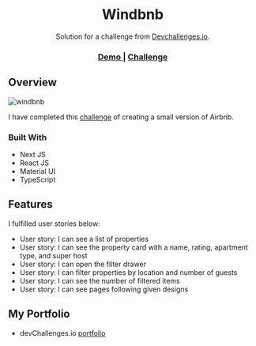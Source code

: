 <h1 align="center">Windbnb</h1>

<div align="center">
   Solution for a challenge from  <a href="http://devchallenges.io" target="_blank">Devchallenges.io</a>.
</div>

<div align="center">
  <h3>
    <a href="https://windbnb-chi.vercel.app/" target="_blank">
      Demo
    </a>
    <span> | </span>
    <a href="https://devchallenges.io/challenges/3JFYedSOZqAxYuOCNmYD" target="_blank">
      Challenge
    </a>
  </h3>
</div>


<!-- OVERVIEW -->

## Overview

![windbnb](https://github.com/altunf/windbnb/assets/116505991/3ebbf5bd-33a8-476f-a0c9-1fb8d9772e77)


I have completed this <a href="https://devchallenges.io/challenges/3JFYedSOZqAxYuOCNmYD" target="_blank">challenge</a> of creating a small version of Airbnb.

### Built With

- Next JS
- React JS
- Material UI
- TypeScript

## Features

I fulfilled user stories below:

- User story: I can see a list of properties
- User story: I can see the property card with a name, rating, apartment type, and super host
- User story: I can open the filter drawer
- User story: I can filter properties by location and number of guests
- User story: I can see the number of filtered items
- User story: I can see pages following given designs

## My Portfolio

- devChallenges.io [portfolio](https://devchallenges.io/portfolio/altunf)

